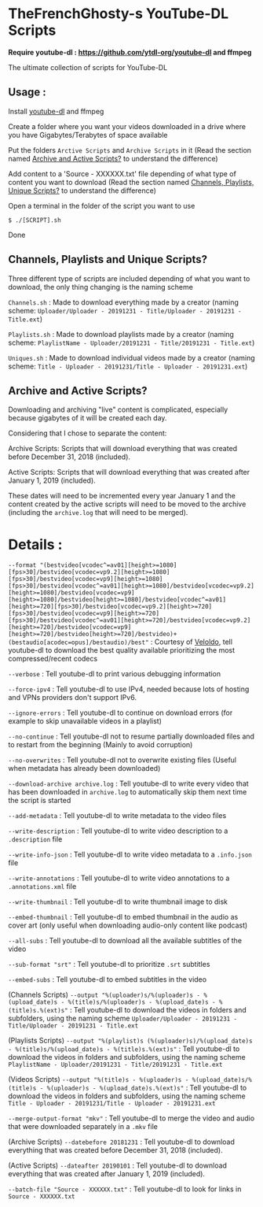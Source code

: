 # TheFrenchGhosty-s YouTube-DL Scripts

**Require youtube-dl : https://github.com/ytdl-org/youtube-dl and ffmpeg**

The ultimate collection of scripts for YouTube-DL


## Usage :

Install [youtube-dl](https://github.com/ytdl-org/youtube-dl) and ffmpeg

Create a folder where you want your videos downloaded in a drive where you have Gigabytes/Terabytes of space available

Put the folders `Arctive Scripts` and `Archive Scripts` in it (Read the section named [Archive and Active Scripts?](https://gitlab.com/TheFrenchGhosty/TheFrenchGhostys-YouTube-DL-Archivist-Scripts#archive-and-active-scripts) to understand the difference)

Add content to a 'Source - XXXXXX.txt' file depending of what type of content you want to download (Read the section named [Channels, Playlists, Unique Scripts?](https://gitlab.com/TheFrenchGhosty/TheFrenchGhostys-YouTube-DL-Archivist-Scripts#channels-playlists-unique-scripts) to understand the difference)

Open a terminal in the folder of the script you want to use

`$ ./[SCRIPT].sh`

Done

## Channels, Playlists and Unique Scripts?

Three different type of scripts are included depending of what you want to download, the only thing changing is the naming scheme

`Channels.sh` : Made to download everything made by a creator (naming scheme: `Uploader/Uploader - 20191231 - Title/Uploader - 20191231 - Title.ext`)

`Playlists.sh` : Made to download playlists made by a creator (naming scheme: `PlaylistName - Uploader/20191231 - Title/20191231 - Title.ext`)

`Uniques.sh` : Made to download individual videos made by a creator (naming scheme: `Title - Uploader - 20191231/Title - Uploader - 20191231.ext`)

## Archive and Active Scripts?


Downloading and archiving "live" content is complicated, especially because gigabytes of it will be created each day.

Considering that I chose to separate the content:

Archive Scripts: Scripts that will download everything that was created before December 31, 2018 (included).

Active Scripts: Scripts that will download everything that was created after January 1, 2019 (included).

These dates will need to be incremented every year January 1 and the content created by the active scripts will need to be moved to the archive (including the `archive.log` that will need to be merged).


# Details : 

`--format "(bestvideo[vcodec^=av01][height>=1080][fps>30]/bestvideo[vcodec=vp9.2][height>=1080][fps>30]/bestvideo[vcodec=vp9][height>=1080][fps>30]/bestvideo[vcodec^=av01][height>=1080]/bestvideo[vcodec=vp9.2][height>=1080]/bestvideo[vcodec=vp9][height>=1080]/bestvideo[height>=1080]/bestvideo[vcodec^=av01][height>=720][fps>30]/bestvideo[vcodec=vp9.2][height>=720][fps>30]/bestvideo[vcodec=vp9][height>=720][fps>30]/bestvideo[vcodec^=av01][height>=720]/bestvideo[vcodec=vp9.2][height>=720]/bestvideo[vcodec=vp9][height>=720]/bestvideo[height>=720]/bestvideo)+(bestaudio[acodec=opus]/bestaudio)/best"` : Courtesy of [Veloldo](https://redd.it/c6fh4x), tell youtube-dl to download the best quality available prioritizing the most compressed/recent codecs

`--verbose` : Tell youtube-dl to print various debugging information

`--force-ipv4` : Tell youtube-dl to use IPv4, needed because lots of hosting and VPNs providers don't support IPv6.

`--ignore-errors` : Tell youtube-dl to continue on download errors (for example to skip unavailable videos in a playlist)

`--no-continue` : Tell youtube-dl not to resume partially downloaded files and to restart from the beginning (Mainly to avoid corruption)

`--no-overwrites` : Tell youtube-dl not to overwrite existing files (Useful when metadata has already been downloaded)

`--download-archive archive.log` : Tell youtube-dl to write every video that has been downloaded in `archive.log` to automatically skip them next time the script is started

`--add-metadata` : Tell youtube-dl to write metadata to the video files

`--write-description` : Tell youtube-dl to write video description to a `.description` file

`--write-info-json` : Tell youtube-dl to write video metadata to a `.info.json` file

`--write-annotations` : Tell youtube-dl to write video annotations to a `.annotations.xml` file

`--write-thumbnail` : Tell youtube-dl to write thumbnail image to disk

`--embed-thumbnail` : Tell youtube-dl to embed thumbnail in the audio as cover art (only useful when downloading audio-only content like podcast)

`--all-subs` : Tell youtube-dl to download all the available subtitles of the video

`--sub-format "srt"` : Tell youtube-dl to prioritize `.srt` subtitles

`--embed-subs` : Tell youtube-dl to embed subtitles in the video

(Channels Scripts) `--output "%(uploader)s/%(uploader)s - %(upload_date)s - %(title)s/%(uploader)s - %(upload_date)s - %(title)s.%(ext)s"` : Tell youtube-dl to download the videos in folders and subfolders, using the naming scheme `Uploader/Uploader - 20191231 - Title/Uploader - 20191231 - Title.ext`

(Playlists Scripts) `--output "%(playlist)s (%(uploader)s)/%(upload_date)s - %(title)s/%(upload_date)s - %(title)s.%(ext)s"` : Tell youtube-dl to download the videos in folders and subfolders, using the naming scheme `PlaylistName - Uploader/20191231 - Title/20191231 - Title.ext`

(Videos Scripts) `--output "%(title)s - %(uploader)s - %(upload_date)s/%(title)s - %(uploader)s - %(upload_date)s.%(ext)s"` : Tell youtube-dl to download the videos in folders and subfolders, using the naming scheme `Title - Uploader - 20191231/Title - Uploader - 20191231.ext`

`--merge-output-format "mkv"` : Tell youtube-dl to merge the video and audio that were downloaded separately in a `.mkv` file

(Archive Scripts) `--datebefore 20181231` : Tell youtube-dl to download everything that was created before December 31, 2018 (included).

(Active Scripts) `--dateafter 20190101` : Tell youtube-dl to download everything that was created after January 1, 2019 (included).

`--batch-file "Source - XXXXXX.txt"` : Tell youtube-dl to look for links in `Source - XXXXXX.txt`
